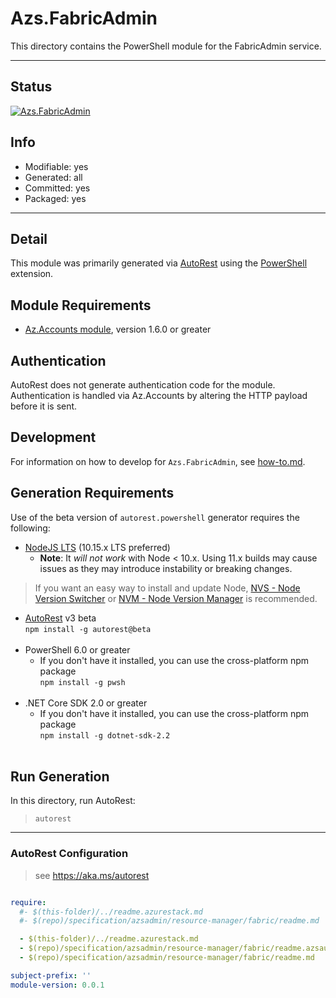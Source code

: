 <!-- region Generated -->
# Azs.FabricAdmin
This directory contains the PowerShell module for the FabricAdmin service.

---
## Status
[![Azs.FabricAdmin](https://img.shields.io/powershellgallery/v/Azs.FabricAdmin.svg?style=flat-square&label=Azs.FabricAdmin "Azs.FabricAdmin")](https://www.powershellgallery.com/packages/Azs.FabricAdmin/)

## Info
- Modifiable: yes
- Generated: all
- Committed: yes
- Packaged: yes

---
## Detail
This module was primarily generated via [AutoRest](https://github.com/Azure/autorest) using the [PowerShell](https://github.com/Azure/autorest.powershell) extension.

## Module Requirements
- [Az.Accounts module](https://www.powershellgallery.com/packages/Az.Accounts/), version 1.6.0 or greater

## Authentication
AutoRest does not generate authentication code for the module. Authentication is handled via Az.Accounts by altering the HTTP payload before it is sent.

## Development
For information on how to develop for `Azs.FabricAdmin`, see [how-to.md](how-to.md).
<!-- endregion -->

## Generation Requirements
Use of the beta version of `autorest.powershell` generator requires the following:
- [NodeJS LTS](https://nodejs.org) (10.15.x LTS preferred)
  - **Note**: It *will not work* with Node < 10.x. Using 11.x builds may cause issues as they may introduce instability or breaking changes.
> If you want an easy way to install and update Node, [NVS - Node Version Switcher](../nodejs/installing-via-nvs.md) or [NVM - Node Version Manager](../nodejs/installing-via-nvm.md) is recommended.
- [AutoRest](https://aka.ms/autorest) v3 beta <br>`npm install -g autorest@beta`<br>&nbsp;
- PowerShell 6.0 or greater
  - If you don't have it installed, you can use the cross-platform npm package <br>`npm install -g pwsh`<br>&nbsp;
- .NET Core SDK 2.0 or greater
  - If you don't have it installed, you can use the cross-platform npm package <br>`npm install -g dotnet-sdk-2.2`<br>&nbsp;

## Run Generation
In this directory, run AutoRest:
> `autorest`

---
### AutoRest Configuration
> see https://aka.ms/autorest

``` yaml

require:
  #- $(this-folder)/../readme.azurestack.md
  #- $(repo)/specification/azsadmin/resource-manager/fabric/readme.md

  - $(this-folder)/../readme.azurestack.md
  - $(repo)/specification/azsadmin/resource-manager/fabric/readme.azsautogen.md
  - $(repo)/specification/azsadmin/resource-manager/fabric/readme.md

subject-prefix: ''
module-version: 0.0.1

